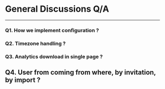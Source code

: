 # General Discussions Q/A

---

### Q1. How we implement configuration ?

### Q2. Timezone handling ?

### Q3. Analytics download in single page ?

## Q4. User from coming from where, by invitation, by import ?
